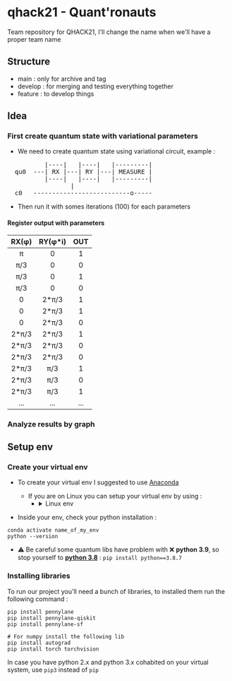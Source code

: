 # qhack21 - Quant'ronauts
Team repository for QHACK21, I'll change the name when we'll have a proper team name

## Structure
- main : only for archive and tag
- develop : for merging and testing everything together
- feature : to develop things

## Idea
### First create quantum state with variational parameters
- We need to create quantum state using variational circuit, example :
<pre>
          |----|   |----|   |---------|
  qu0  ---| RX |---| RY |---| MEASURE |
          |----|   |----|   |---------|
  				 |
  c0   --------------------------o-----
</pre>
- Then run it with somes iterations (100) for each parameters

#### Register output with parameters
<table>
	<thead>
		<tr>
			<th align="center">RX(φ)</th>
			<th align="center">RY(φ*i)</th>
			<th align="center">OUT</th>
		</tr>
	</thead>
	<tbody>
		<tr>
			<td align="center">π</td>
			<td align="center">0</td>
			<td align="center">1</td>
		</tr>
		<tr>
			<td align="center">π/3</td>
			<td align="center">0</td>
			<td align="center">0</td>
		</tr>
		<tr>
			<td align="center">π/3</td>
			<td align="center">0</td>
			<td align="center">1</td>
		</tr>
		<tr>
			<td align="center">π/3</td>
			<td align="center">0</td>
			<td align="center">0</td>
		</tr>
		<tr>
			<td align="center">0</td>
			<td align="center">2*π/3</td>
			<td align="center">1</td>
		</tr>
		<tr>
			<td align="center">0</td>
			<td align="center">2*π/3</td>
			<td align="center">1</td>
		</tr>
		<tr>
			<td align="center">0</td>
			<td align="center">2*π/3</td>
			<td align="center">0</td>
		</tr>
		<tr>
			<td align="center">2*π/3</td>
			<td align="center">2*π/3</td>
			<td align="center">1</td>
		</tr>
		<tr>
			<td align="center">2*π/3</td>
			<td align="center">2*π/3</td>
			<td align="center">0</td>
		</tr>
		<tr>
			<td align="center">2*π/3</td>
			<td align="center">2*π/3</td>
			<td align="center">0</td>
		</tr>
		<tr>
			<td align="center">2*π/3</td>
			<td align="center">π/3</td>
			<td align="center">1</td>
		</tr>
		<tr>
			<td align="center">2*π/3</td>
			<td align="center">π/3</td>
			<td align="center">0</td>
		</tr>
		<tr>
			<td align="center">2*π/3</td>
			<td align="center">π/3</td>
			<td align="center">1</td>
		</tr>
		<tr>
			<td align="center">...</td>
			<td align="center">...</td>
			<td align="center">...</td>
		</tr>
	</tbody>
</table>

### Analyze results by graph

## Setup env
### Create your virtual env
- To create your virtual env I suggested to use [Anaconda](https://www.anaconda.com/products/individual)
	- If you are on Linux you can setup your virtual env by using :
		- <details><summary>Linux env</summary>
			<pre>
			toto$ ( echo; echo '##### added for quantum #####';
			echo 'export PATH=/home/toto/.local/bin:$PATH';
			echo "alias quantum='source ~/quantum/bin/activate'" ) >> ~/.bashrc
			toto$ . ~/.bashrc
			toto$ pip3 install --upgrade pip
			toto$ python3 -m pip install virtualenv
			toto$ python3 -m virtualenv quantum
			toto$ quantum
			</pre>
		</details>

- Inside your env, check your python installation :
```
conda activate name_of_my_env
python --version
```
- :warning: Be careful some quantum libs have problem with :x: **python 3.9**, so stop yourself to **[python 3.8](https://www.python.org/downloads/release/python-387/)** :
`pip install python==3.8.7`

### Installing libraries
To run our project you'll need a bunch of libraries, to installed them run the following command :
```
pip install pennylane
pip install pennylane-qiskit
pip install pennylane-sf

# For numpy install the following lib
pip install autograd
pip install torch torchvision
```
In case you have python 2.x and python 3.x cohabited on your virtual system, use `pip3` instead of `pip`
